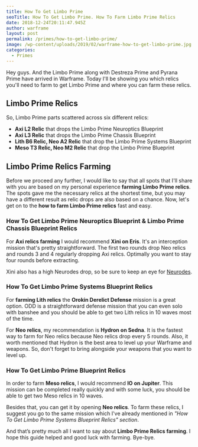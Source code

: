 ```yaml
---
title: How To Get Limbo Prime
seoTitle: How To Get Limbo Prime. How To Farm Limbo Prime Relics
date: 2018-12-24T20:11:47.945Z
author: warframe
layout: post
permalink: /primes/how-to-get-limbo-prime/
image: /wp-content/uploads/2019/02/warframe-how-to-get-limbo-prime.jpg
categories:
  - Primes
---
```

Hey guys. And the Limbo Prime along with Destreza Prime and  Pyrana Prime﻿ have arrived in Warframe. Today I'll be showing you which relics you'll need to farm to get Limbo Prime and where you can farm these relics. <!--more-->

## Limbo Prime Relics
So, Limbo Prime parts scattered across six different relics:

* <b>Axi L2 Relic</b> that drops the Limbo Prime Neuroptics Blueprint
* <b>Axi L3 Relic</b> that drops the Limbo Prime Chassis Blueprint
* <b>Lith B6 Relic, Neo A2 Relic</b> that drop the Limbo Prime Systems Blueprint
* <b>Meso T3 Relic, Neo M2 Relic</b> that drop the Limbo Prime Blueprint

## Limbo Prime Relics Farming
Before we proceed any further, I would like to say that all spots that I'll share with you are based on my personal experience <strong>farming Limbo Prime relics</strong>. The spots gave me the necessary relics at the shortest time, but you may have a different result as relic drops are also based on a chance. Now, let's get on to the <strong>how to farm Limbo Prime relics</strong> fast and easy.

### How To Get Limbo Prime Neuroptics Blueprint & Limbo Prime Chassis Blueprint Relics

For <b>Axi relics farming</b> I would recommend <b>Xini on Eris</b>. It's an interception mission that's pretty straightforward. The first two rounds drop Neo relics and rounds 3 and 4 regularly dropping Axi relics. Optimally you want to stay four rounds before extracting.

Xini also has a high Neurodes drop, so be sure to keep an eye for [Neurodes](/warframe-neurodes-farming/ "Warframe Neurodes Farming").

### How To Get Limbo Prime Systems Blueprint Relics

For <strong>farming Lith relics</strong> the <b>Orokin Derelict Defense</b> mission is a great option. ODD is a straightforward defense mission that you can even solo with banshee and you should be able to get two Lith relics in 10 waves most of the time.

For <b>Neo relics</b>, my recommendation is <b>Hydron on Sedna</b>. It is the fastest way to farm for Neo relics because Neo relics drop every 5 rounds. Also, it worth mentioned that Hydron is the best area to level up your Warframe and weapons. So, don't forget to bring alongside your weapons that you want to level up.

### How To Get Limbo Prime Blueprint Relics

In order to farm <b>Meso relics</b>, I would recommend <b>IO on Jupiter</b>. This mission can be completed really quickly and with some luck, you should be able to get two Meso relics in 10 waves.

Besides that, you can get it by opening <b>Neo relics</b>. To farm these relics, I suggest you go to the same mission which I've already mentioned in _"How To Get Limbo Prime Systems Blueprint Relics" section_.

And that’s pretty much all I want to say about <strong>Limbo Prime Relics farming</strong>. I hope this guide helped and good luck with farming. Bye-bye.

